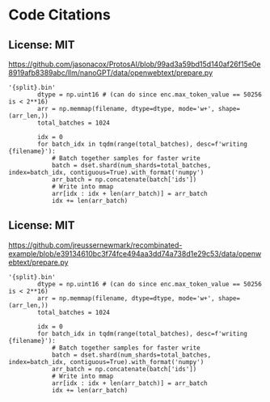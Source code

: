 # Code Citations

## License: MIT
https://github.com/jasonacox/ProtosAI/blob/99ad3a59bd15d140af26f15e0e8919afb8389abc/llm/nanoGPT/data/openwebtext/prepare.py

```
'{split}.bin'
        dtype = np.uint16 # (can do since enc.max_token_value == 50256 is < 2**16)
        arr = np.memmap(filename, dtype=dtype, mode='w+', shape=(arr_len,))
        total_batches = 1024

        idx = 0
        for batch_idx in tqdm(range(total_batches), desc=f'writing {filename}'):
            # Batch together samples for faster write
            batch = dset.shard(num_shards=total_batches, index=batch_idx, contiguous=True).with_format('numpy')
            arr_batch = np.concatenate(batch['ids'])
            # Write into mmap
            arr[idx : idx + len(arr_batch)] = arr_batch
            idx += len(arr_batch)
```


## License: MIT
https://github.com/jreussernewmark/recombinated-example/blob/e39134610bc3f74fce494aa3dd74a738d1e29c53/data/openwebtext/prepare.py

```
'{split}.bin'
        dtype = np.uint16 # (can do since enc.max_token_value == 50256 is < 2**16)
        arr = np.memmap(filename, dtype=dtype, mode='w+', shape=(arr_len,))
        total_batches = 1024

        idx = 0
        for batch_idx in tqdm(range(total_batches), desc=f'writing {filename}'):
            # Batch together samples for faster write
            batch = dset.shard(num_shards=total_batches, index=batch_idx, contiguous=True).with_format('numpy')
            arr_batch = np.concatenate(batch['ids'])
            # Write into mmap
            arr[idx : idx + len(arr_batch)] = arr_batch
            idx += len(arr_batch)
```

